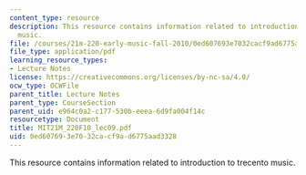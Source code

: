 ```yaml
---
content_type: resource
description: This resource contains information related to introduction to trecento
  music.
file: /courses/21m-220-early-music-fall-2010/0ed607693e7032cacf9ad6775aad3328_MIT21M_220F10_lec09.pdf
file_type: application/pdf
learning_resource_types:
- Lecture Notes
license: https://creativecommons.org/licenses/by-nc-sa/4.0/
ocw_type: OCWFile
parent_title: Lecture Notes
parent_type: CourseSection
parent_uid: e964c0a2-c177-530b-eeea-6d9fa004f14c
resourcetype: Document
title: MIT21M_220F10_lec09.pdf
uid: 0ed60769-3e70-32ca-cf9a-d6775aad3328
---
```

This resource contains information related to introduction to trecento music.